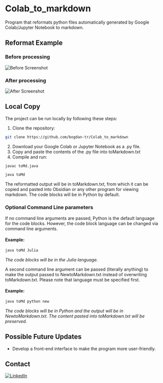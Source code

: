# Colab_to_markdown
Program that reformats python files automatically generated by Google Colab/Jupyter Notebook to markdown.

## Reformat Example

### Before processing
![Before Screenshot](https://github.com/user-attachments/assets/8d5b21bb-75d4-4cf0-aecf-1786e428f199)

### After processing
![After Screenshot](https://github.com/user-attachments/assets/3e907a16-4511-4239-ad57-37f721c673bd)



## Local Copy
The project can be run locally by following these steps:

1. Clone the repository:
 ``` sh
git clone https://github.com/bogdan-tr/Colab_to_markdown
```
2. Download your Google Colab or Jupyter Notebook as a .py file.
3. Copy and paste the contents of the .py file into toMarkdown.txt
5. Compile and run:
``` sh
javac toMd.java
```
``` sh
java toMd
```

The reformatted output will be in toMarkdown.txt, from which it can be copied and pasted into Obsidian or any other program for viewing markdown. The code blocks will be in Python by default.

### Optional Command Line parameters
If no command line arguments are passed, Python is the default language for the code blocks. However, the code block language can be changed via command line arguments.

#### Example:
``` sh
java toMd Julia
```
_The code blocks will be in the Julia language._

A second command line argument can be passed (literally anything) to make the output passed to NewtoMarkdown.txt instead of overwriting toMarkdown.txt. Please note that language must be specified first.

#### Example:
```sh
java toMd python new
```
_The code blocks will be in Python and the output will be in NewtoMarkdown.txt. The content pasted into toMarkdown.txt will be preserved._

## Possible Future Updates
- Develop a front-end interface to make the program more user-friendly.

## Contact
[![LinkedIn](https://img.shields.io/badge/LinkedIn-0077B5?style=for-the-badge&logo=linkedin&logoColor=white)](https://www.linkedin.com/in/bogdan-trigubov-bt3g/)



